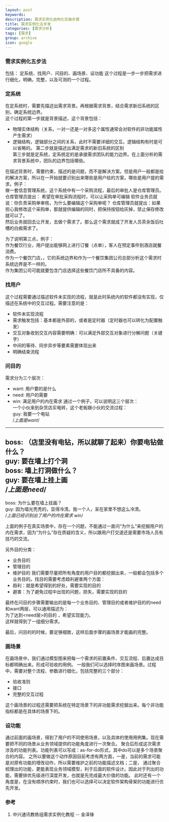 ```yaml
---
layout: post
keywords: 
description: 需求实例化结构化实施步骤
title: 需求实例化五步发
categories: [需求分析]
tags: [需求]
group: archive
icon: google
---
```



### 需求实例化五步法
包括： 定系统、找用户、问目的、画场景、设功能
这个过程是一步一步把需求进行细化，明确，完整，以及可测的一个过程。


### 定系统
在定系统时，需要先描述出需求背景。再根据需求背景，结合需求新旧系统的区别，确定系统边界。  
这个过程的第一步就是背景描述，这个背景包括：
- 物理实体结构（关系，一对一还是一对多这个属性通常会对软件的非功能属性产生需求）
- 逻辑结构，逻辑部分之间的关系，此时不需要详细的交互。逻辑结构有时是可以省略的。
第二步就是描述出满足需求的新旧系统的区别  
第三步就是定系统，定系统定的是承接需求团队的能力边界。在上面分析的需求背景系统中，团队的边界包括哪些。  

在描述背景时，需要约束，描述的是问题，而不是解决方案。但是用户一般都是给的解决方案，所以在一开始就要识别出来哪些是用户给的方案，哪些是用户提的需求。例子：  
做一套信息管理系统，这个系统中有一个采购流程，最后的审批人是仓库管理员。  
仓库管理员提出： 希望在审批采购流程时，可以让采购单可编辑
软件业务员就说：你负责采购单审核，为什么要编辑这个采购单呢？
仓库管理员就提出：如果担心我修改这个采购单，那就提供编辑的同时，把保持按钮给灰掉，禁止保存修改就可以了。  
然后业务就回去让开发，去做个需求了。那么这个需求就成了开发人员茶余饭后吐槽的白痴需求了。


为了说明第三点，例子：  
作为餐饮行业，用户提出能够网上进行订餐（点单），客人在预定事件到酒店就餐消费。  
作为一个餐饮门店，，它的系统边界和作为一个餐饮集团公司总部分析这个需求时系统边界是不一样的。  
作为集团公司可能就要包含门店选择这些餐饮门店所不具备的内容。  



### 找用户
这个过程需要通过描述软件未实现的流程，就是此时系统内的软件都没有实现，仅描述在系统中的交互过程。需要注意的是：  
- 软件未实现流程
- 需求触发包括：基本都是外部的，或者是定时器（定时器也可以转化为配置触发）
- 交互对象收到交互内容需要明确：可以满足外部交互对象进行分解问题（关键字）
- 中间的等待、同步异步等要素需要体现出来
- 明确结束流程

### 问目的
需求分为三个层次：
- want: 用户要的是什么
- need: 用户的需要
- win: 满足用户的内在需求
通过一个例子，可以说明这三个层次：  
一个小伙来到杂货店买电转，这个老板跟小伙的交流过程：  
guy: 我要一个电钻  
/*上面是want*/  
---  
boss: （店里没有电钻，所以就聊了起来）你要电钻做什么？  
guy: 要在墙上打个洞  
boss: 墙上打洞做什么？  
guy: 要在墙上挂上画  
/*上面是need*/  
---  
boss: 为什么要在墙上挂画？  
guy: 因为墙光秃秃的，显得冷清。我一个人，呆在家里不想这么冷清。  
/*上面已经识别出了用户的内在需求 win*/

上面的例子在真实场景中，存在一个问题，不能通过一直问“为什么”来挖掘用户的内在需求，因为“为什么”存在质疑的含义，所以跟用户打交道还是需要市场人员有技巧的交流。

另外目的分类：
- 业务目的
- 管理目的
- 维护目的
我们需要尽量把所有角度的用户目的都挖掘出来，一般都会包括多个业务目的。找目的需要考虑趋利避害两个方面：
- 趋利：就是希望得到的好处，需要实现的目的
- 避害：为了避免过程中出现的问题，损失，需要实现的目的

最终在问目的步骤需要输出的是每一个业务目的、管理目的或者维护目的的need和want两层，可以通用描述为：  
为了达到<need层>的目的 ，希望实现<want>能力。  
这样就得到了一组细分需求。

最后，问目的的时候，要足够细致，这样后面步骤的画场景才能画的完整。

### 画场景
在画场景中，我们通过模型图来把每一个需求的前置条件、交互流程、后置达成目标都明确出来。形成可验收的用例。
一般我们可以选择时序图来画场景。过程中，需要对整个流程、参数进行细化，包括完整的三个部分：
- 验收准则
- 接口
- 完整的交互过程

这个画场景的过程还需要把系统在特定场景下的非功能需求挖掘出来。每个非功能指标都是在具体的场景下的。
  
### 设功能
通过前面的画场景，得到了用户的不同使用场景，以及具体的使用用例集。现在需要把不同的场景从业务领域提供的功能角度进行一次聚合。
聚合后形成这次需求涉及的功能列表。功能列表可以写成：as-for-do形式，其中do可以是多个场景聚合的内容。
之所以要做这个动作原因目前考虑有两方面，一是，当前的需求可能是对原有功能的增改动作，所以需要维护之前的功能描述文档；二是，
通过聚合梳理出的功能，更能表现业务领域模型，利于后面的软件设计。因此对于列出的功能，需要排优先级进行深度开发，也就是先完成最大价值的功能。
此时还有一个角度是，在没有顺序约束时，我们也可以选择可以决定软件架构骨架的功能进行优先开发。
  

### 参考
1. 中兴通讯教练组需求实例化教程  -- 金泽锋




